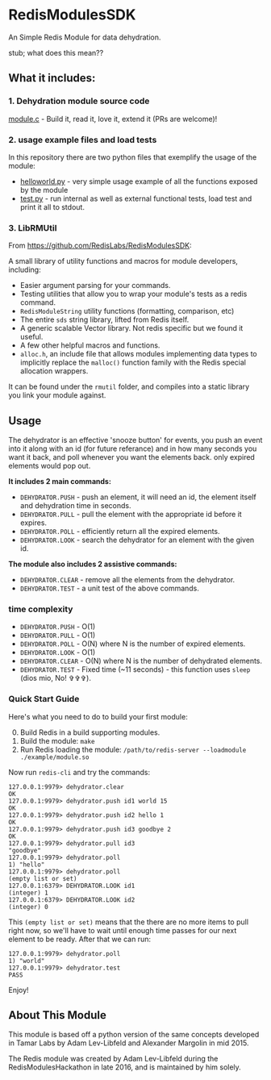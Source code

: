 # RedisModulesSDK
An Simple Redis Module for data dehydration.

stub; what does this mean??

## What it includes:

### 1. Dehydration module source code

[module.c](module.c) - Build it, read it, love it, extend it (PRs are welcome)!

### 2. usage example files and load tests

In this repository there are two python files that exemplify the usage of the module:
* [helloworld.py](helloworld.py) - very simple usage example of all the functions exposed by the module
* [test.py](test.py) - run internal as well as external functional tests, load test and print it all to stdout.

### 3. LibRMUtil

From https://github.com/RedisLabs/RedisModulesSDK:

A small library of utility functions and macros for module developers, including:

* Easier argument parsing for your commands.
* Testing utilities that allow you to wrap your module's tests as a redis command.
* `RedisModuleString` utility functions (formatting, comparison, etc)
* The entire `sds` string library, lifted from Redis itself.
* A generic scalable Vector library. Not redis specific but we found it useful.
* A few other helpful macros and functions.
* `alloc.h`, an include file that allows modules implementing data types to implicitly replace the `malloc()` function family with the Redis special allocation wrappers.

It can be found under the `rmutil` folder, and compiles into a static library you link your module against.    

## Usage

The dehydrator is an effective 'snooze button' for events, you push an event into it along with an id (for future referance) and in how many seconds you want it back, and poll whenever you want the elements back. only expired elements would pop out.

**It includes 2 main commands:**

* `DEHYDRATOR.PUSH` - push an element, it will need an id, the element itself and dehydration time in seconds.
* `DEHYDRATOR.PULL` - pull the element with the appropriate id before it expires.
* `DEHYDRATOR.POLL` - efficiently return all the expired elements.
* `DEHYDRATOR.LOOK` - search the dehydrator for an element with the given id.

**The module also includes 2 assistive commands:**
* `DEHYDRATOR.CLEAR` - remove all the elements from the dehydrator.
* `DEHYDRATOR.TEST`  - a unit test of the above commands.

### time complexity

* `DEHYDRATOR.PUSH`  - O(1)
* `DEHYDRATOR.PULL`  - O(1)
* `DEHYDRATOR.POLL`  - O(N) where N is the number of expired elements.
* `DEHYDRATOR.LOOK`  - O(1)
* `DEHYDRATOR.CLEAR` - O(N) where N is the number of dehydrated elements.
* `DEHYDRATOR.TEST`  - Fixed time (~11 seconds) - this function uses `sleep` (dios mio, No! &#x271e;&#x271e;&#x271e;).

### Quick Start Guide

Here's what you need to do to build your first module:

0. Build Redis in a build supporting modules.
1. Build the module: `make`
3. Run Redis loading the module: `/path/to/redis-server --loadmodule ./example/module.so`

Now run `redis-cli` and try the commands:

```
127.0.0.1:9979> dehydrator.clear
OK
127.0.0.1:9979> dehydrator.push id1 world 15
OK
127.0.0.1:9979> dehydrator.push id2 hello 1
OK
127.0.0.1:9979> dehydrator.push id3 goodbye 2
OK
127.0.0.1:9979> dehydrator.pull id3
"goodbye"
127.0.0.1:9979> dehydrator.poll
1) "hello"
127.0.0.1:9979> dehydrator.poll
(empty list or set)
127.0.0.1:6379> DEHYDRATOR.LOOK id1
(integer) 1
127.0.0.1:6379> DEHYDRATOR.LOOK id2
(integer) 0
```

This `(empty list or set)` means that the there are no more items to pull right now, so we'll have to wait until enough time passes for our next element to be ready. After that we can run:

```
127.0.0.1:9979> dehydrator.poll
1) "world"
127.0.0.1:9979> dehydrator.test
PASS
```

Enjoy!


## About This Module

This module is based off a python version of the same concepts developed in Tamar Labs by Adam Lev-Libfeld and Alexander Margolin in mid 2015.

The Redis module was created by Adam Lev-Libfeld during the RedisModulesHackathon in late 2016, and is maintained by him solely.
